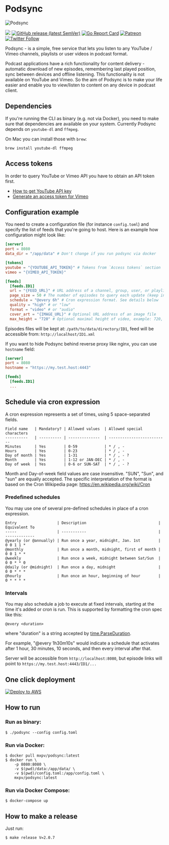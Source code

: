 # Podsync

![Podsync](docs/img/logo.png)

[![](https://github.com/mxpv/podsync/workflows/CI/badge.svg)](https://github.com/mxpv/podsync/actions?query=workflow%3ACI)
[![GitHub release (latest SemVer)](https://img.shields.io/github/v/release/mxpv/podsync)](https://github.com/mxpv/podsync/releases)
[![Go Report Card](https://goreportcard.com/badge/github.com/mxpv/podsync)](https://goreportcard.com/report/github.com/mxpv/podsync)
[![Patreon](https://img.shields.io/badge/support-patreon-E6461A.svg)](https://www.patreon.com/podsync)
[![Twitter Follow](https://img.shields.io/twitter/follow/pod_sync?style=social)](https://twitter.com/pod_sync)

Podsync - is a simple, free service that lets you listen to any YouTube / Vimeo channels, playlists or user videos in
podcast format.

Podcast applications have a rich functionality for content delivery - automatic download of new episodes,
remembering last played position, sync between devices and offline listening. This functionality is not available
on YouTube and Vimeo. So the aim of Podsync is to make your life easier and enable you to view/listen to content on
any device in podcast client.

## Dependencies

If you're running the CLI as binary (e.g. not via Docker), you need to make sure that dependencies are available on
your system. Currently Podsync depends on `youtube-dl` and `ffmpeg`.

On Mac you can install those with `brew`:
```
brew install youtube-dl ffmpeg
```

## Access tokens

In order to query YouTube or Vimeo API you have to obtain an API token first.

- [How to get YouTube API key](https://elfsight.com/blog/2016/12/how-to-get-youtube-api-key-tutorial/)
- [Generate an access token for Vimeo](https://developer.vimeo.com/api/guides/start#generate-access-token)

## Configuration example

You need to create a configuration file (for instance `config.toml`) and specify the list of feeds that you're going to host.
Here is an example how configuration might look like:

```toml
[server]
port = 8080
data_dir = "/app/data" # Don't change if you run podsync via docker

[tokens]
youtube = "{YOUTUBE_API_TOKEN}" # Tokens from `Access tokens` section
vimeo = "{VIMEO_API_TOKEN}"

[feeds]
  [feeds.ID1]
  url = "{FEED_URL}" # URL address of a channel, group, user, or playlist. 
  page_size = 50 # The number of episodes to query each update (keep in mind, that this might drain API token)
  schedule = "@every 6h" # Cron expression format. See details below
  quality = "high" # or "low"
  format = "video" # or "audio"
  cover_art = "{IMAGE_URL}" # Optional URL address of an image file
  max_height = "720" # Optional maximal height of video, example: 720, 1080, 1440, 2160, ...
```

Episodes files will be kept at: `/path/to/data/directory/ID1`, feed will be accessible from: `http://localhost/ID1.xml`

If you want to hide Podsync behind reverse proxy like nginx, you can use `hostname` field:

```toml
[server]
port = 8080
hostname = "https://my.test.host:4443"

[feeds]
  [feeds.ID1]
  ...
```

## Schedule via cron expression

A cron expression represents a set of times, using 5 space-separated fields.

	Field name   | Mandatory? | Allowed values  | Allowed special characters
	----------   | ---------- | --------------  | --------------------------
	Minutes      | Yes        | 0-59            | * / , -
	Hours        | Yes        | 0-23            | * / , -
	Day of month | Yes        | 1-31            | * / , - ?
	Month        | Yes        | 1-12 or JAN-DEC | * / , -
	Day of week  | Yes        | 0-6 or SUN-SAT  | * / , - ?

Month and Day-of-week field values are case insensitive.  "SUN", "Sun", and "sun" are equally accepted.
The specific interpretation of the format is based on the Cron Wikipedia page: https://en.wikipedia.org/wiki/Cron

### Predefined schedules

You may use one of several pre-defined schedules in place of a cron expression.

	Entry                  | Description                                | Equivalent To
	-----                  | -----------                                | -------------
	@yearly (or @annually) | Run once a year, midnight, Jan. 1st        | 0 0 1 1 *
	@monthly               | Run once a month, midnight, first of month | 0 0 1 * *
	@weekly                | Run once a week, midnight between Sat/Sun  | 0 0 * * 0
	@daily (or @midnight)  | Run once a day, midnight                   | 0 0 * * *
	@hourly                | Run once an hour, beginning of hour        | 0 * * * *

### Intervals

You may also schedule a job to execute at fixed intervals, starting at the time it's added
or cron is run. This is supported by formatting the cron spec like this:

    @every <duration>

where "duration" is a string accepted by [time.ParseDuration](http://golang.org/pkg/time/#ParseDuration).

For example, "@every 1h30m10s" would indicate a schedule that activates after 1 hour, 30 minutes, 10 seconds, and then every interval after that.

Server will be accessible from `http://localhost:8080`, but episode links will point to `https://my.test.host:4443/ID1/...`

## One click deployment

[![Deploy to AWS](https://s3.amazonaws.com/cloudformation-examples/cloudformation-launch-stack.png)](https://console.aws.amazon.com/cloudformation/home?region=us-west-1#/stacks/new?stackName=Podsync&templateURL=https://podsync-cf.s3.amazonaws.com/cloud_formation.yml)

## How to run

### Run as binary:
```
$ ./podsync --config config.toml
```

### Run via Docker:
```
$ docker pull mxpv/podsync:latest
$ docker run \
    -p 8080:8080 \
    -v $(pwd)/data:/app/data/ \
    -v $(pwd)/config.toml:/app/config.toml \
    mxpv/podsync:latest
```

### Run via Docker Compose:
```
$ docker-compose up
```

## How to make a release

Just run:
  ```
  $ make release V=2.0.7
  ```
